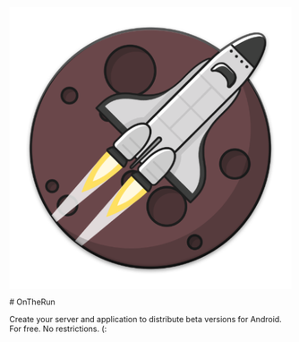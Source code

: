 <p align="center">
  <img align="center" src="https://raw.githubusercontent.com/ZephyrPlace/OnTheRun/master/logo.png" alt="logo">
</p>
# OnTheRun

Create your server and application to distribute beta versions for Android. For free. No restrictions. (:
